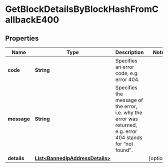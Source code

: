 

# GetBlockDetailsByBlockHashFromCallbackE400


## Properties

Name | Type | Description | Notes
------------ | ------------- | ------------- | -------------
**code** | **String** | Specifies an error code, e.g. error 404. | 
**message** | **String** | Specifies the message of the error, i.e. why the error was returned, e.g. error 404 stands for “not found”. | 
**details** | [**List&lt;BannedIpAddressDetails&gt;**](BannedIpAddressDetails.md) |  |  [optional]




